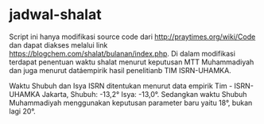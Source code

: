 # jadwal-shalat

Script ini hanya modifikasi source code dari http://praytimes.org/wiki/Code dan dapat diakses melalui link https://blogchem.com/shalat/bulanan/index.php. 
Di dalam modifikasi terdapat penentuan waktu shalat menurut keputusan MTT Muhammadiyah dan juga menurut datáempirik hasil penelitianb TIM ISRN-UHAMKA.

Waktu Shubuh dan Isya ISRN ditentukan menurut data empirik Tim - ISRN-UHAMKA Jakarta, Shubuh: -13,2° Isya: -13,0°.
Sedangkan waktu Shubuh Muhammadiyah menggunakan keputusan parameter baru yaitu 18°, bukan lagi 20°.
